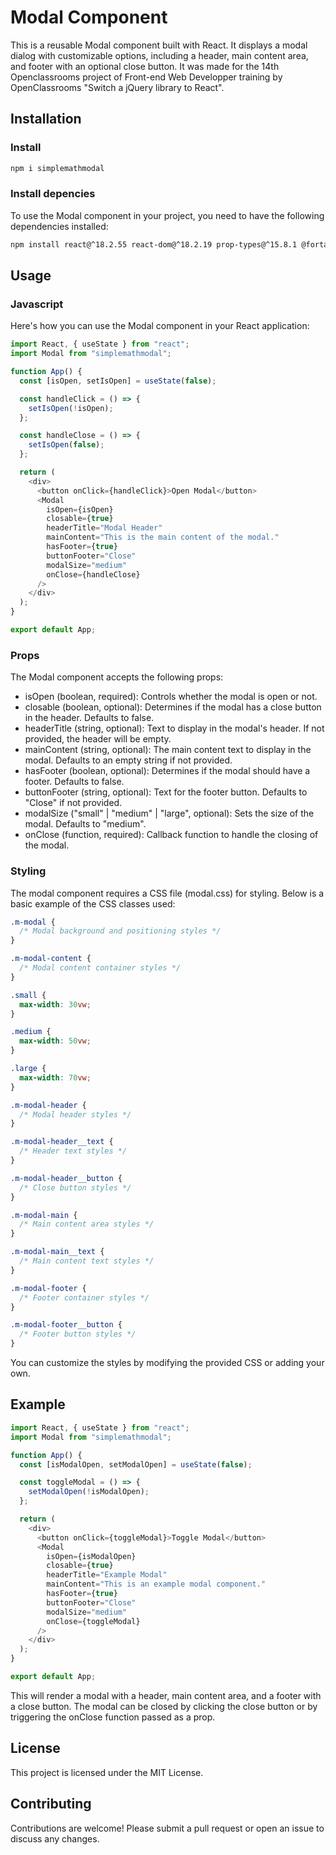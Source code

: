 # Modal Component

This is a reusable Modal component built with React. It displays a modal dialog with customizable options, including a header, main content area, and footer with an optional close button.
It was made for the 14th Openclassrooms project of Front-end Web Developper training by OpenClassrooms "Switch a jQuery library to React".

## Installation

### Install

```bash
npm i simplemathmodal
```

### Install depencies

To use the Modal component in your project, you need to have the following dependencies installed:

```bash
npm install react@^18.2.55 react-dom@^18.2.19 prop-types@^15.8.1 @fortawesome/react-fontawesome @fortawesome/free-solid-svg-icons
```

## Usage

### Javascript

Here's how you can use the Modal component in your React application:

```javascript
import React, { useState } from "react";
import Modal from "simplemathmodal";

function App() {
  const [isOpen, setIsOpen] = useState(false);

  const handleClick = () => {
    setIsOpen(!isOpen);
  };

  const handleClose = () => {
    setIsOpen(false);
  };

  return (
    <div>
      <button onClick={handleClick}>Open Modal</button>
      <Modal
        isOpen={isOpen}
        closable={true}
        headerTitle="Modal Header"
        mainContent="This is the main content of the modal."
        hasFooter={true}
        buttonFooter="Close"
        modalSize="medium"
        onClose={handleClose}
      />
    </div>
  );
}

export default App;
```

### Props

The Modal component accepts the following props:

- isOpen (boolean, required): Controls whether the modal is open or not.
- closable (boolean, optional): Determines if the modal has a close button in the header. Defaults to false.
- headerTitle (string, optional): Text to display in the modal's header. If not provided, the header will be empty.
- mainContent (string, optional): The main content text to display in the modal. Defaults to an empty string if not provided.
- hasFooter (boolean, optional): Determines if the modal should have a footer. Defaults to false.
- buttonFooter (string, optional): Text for the footer button. Defaults to "Close" if not provided.
- modalSize ("small" | "medium" | "large", optional): Sets the size of the modal. Defaults to "medium".
- onClose (function, required): Callback function to handle the closing of the modal.

### Styling

The modal component requires a CSS file (modal.css) for styling. Below is a basic example of the CSS classes used:

```css
.m-modal {
  /* Modal background and positioning styles */
}

.m-modal-content {
  /* Modal content container styles */
}

.small {
  max-width: 30vw;
}

.medium {
  max-width: 50vw;
}

.large {
  max-width: 70vw;
}

.m-modal-header {
  /* Modal header styles */
}

.m-modal-header__text {
  /* Header text styles */
}

.m-modal-header__button {
  /* Close button styles */
}

.m-modal-main {
  /* Main content area styles */
}

.m-modal-main__text {
  /* Main content text styles */
}

.m-modal-footer {
  /* Footer container styles */
}

.m-modal-footer__button {
  /* Footer button styles */
}
```

You can customize the styles by modifying the provided CSS or adding your own.

## Example

```javascript
import React, { useState } from "react";
import Modal from "simplemathmodal";

function App() {
  const [isModalOpen, setModalOpen] = useState(false);

  const toggleModal = () => {
    setModalOpen(!isModalOpen);
  };

  return (
    <div>
      <button onClick={toggleModal}>Toggle Modal</button>
      <Modal
        isOpen={isModalOpen}
        closable={true}
        headerTitle="Example Modal"
        mainContent="This is an example modal component."
        hasFooter={true}
        buttonFooter="Close"
        modalSize="medium"
        onClose={toggleModal}
      />
    </div>
  );
}

export default App;
```

This will render a modal with a header, main content area, and a footer with a close button. The modal can be closed by clicking the close button or by triggering the onClose function passed as a prop.

## License

This project is licensed under the MIT License.

## Contributing

Contributions are welcome! Please submit a pull request or open an issue to discuss any changes.
